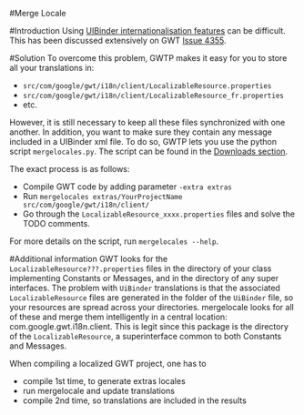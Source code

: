 #Merge Locale

#Introduction
Using [UIBinder internationalisation features](http://code.google.com/webtoolkit/doc/latest/DevGuideUiBinderI18n.html) can be difficult. This has been discussed extensively on GWT [Issue 4355](http://code.google.com/p/google-web-toolkit/issues/detail?id=4355).

#Solution
To overcome this problem, GWTP makes it easy for you to store all your translations in:
  * `src/com/google/gwt/i18n/client/LocalizableResource.properties`
  * `src/com/google/gwt/i18n/client/LocalizableResource_fr.properties`
  * etc.

However, it is still necessary to keep all these files synchronized with one another. In addition, you want to make sure they contain any message included in a UIBinder xml file. To do so, GWTP lets you use the python script `mergelocales.py`. The script can be found in the [Downloads section](http://code.google.com/p/gwt-platform/downloads/list).

The exact process is as follows:
  * Compile GWT code by adding parameter `-extra extras`
  * Run `mergelocales extras/YourProjectName src/com/google/gwt/i18n/client/`
  * Go through the `LocalizableResource_xxxx.properties` files and solve the TODO comments.

For more details on the script, run `mergelocales --help`.

#Additional information
GWT looks for the `LocalizableResource???.properties` files in the 
directory of your class implementing Constants or Messages, and in 
the directory of any super interfaces. The problem with `UiBinder` 
translations is that the associated `LocalizableResource` files are 
generated in the folder of the `UiBinder` file, so your resources are 
spread across your directories. mergelocale looks for all of these and 
merge them intelligently in a central location: com.google.gwt.i18n.client. This is legit since this package is the 
directory of the `LocalizableResource`, a superinterface common to both 
Constants and Messages.

When compiling a localized GWT project, one has to 
 * compile 1st time, to generate extras locales 
 * run mergelocale and update translations 
 * compile 2nd time, so translations are included in the results